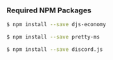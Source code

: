 ### Required NPM Packages

```bash
$ npm install --save djs-economy
```

```bash
$ npm install --save pretty-ms
```

```bash
$ npm install --save discord.js
```
